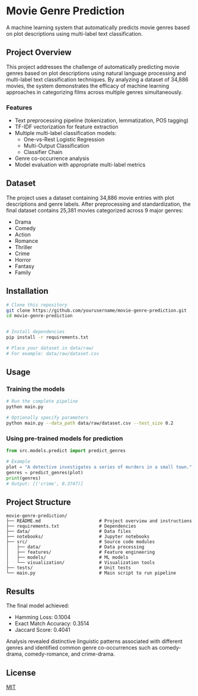 ﻿# Movie Genre Prediction

A machine learning system that automatically predicts movie genres based on plot descriptions using multi-label text classification.

## Project Overview

This project addresses the challenge of automatically predicting movie genres based on plot descriptions using natural language processing and multi-label text classification techniques. By analyzing a dataset of 34,886 movies, the system demonstrates the efficacy of machine learning approaches in categorizing films across multiple genres simultaneously.

### Features

- Text preprocessing pipeline (tokenization, lemmatization, POS tagging)
- TF-IDF vectorization for feature extraction
- Multiple multi-label classification models:
  - One-vs-Rest Logistic Regression
  - Multi-Output Classification
  - Classifier Chain
- Genre co-occurrence analysis
- Model evaluation with appropriate multi-label metrics

## Dataset

The project uses a dataset containing 34,886 movie entries with plot descriptions and genre labels. After preprocessing and standardization, the final dataset contains 25,381 movies categorized across 9 major genres:
- Drama
- Comedy
- Action
- Romance
- Thriller
- Crime
- Horror
- Fantasy
- Family

## Installation

```bash
# Clone this repository
git clone https://github.com/yourusername/movie-genre-prediction.git
cd movie-genre-prediction


# Install dependencies
pip install -r requirements.txt

# Place your dataset in data/raw/
# For example: data/raw/dataset.csv
```

## Usage

### Training the models

```bash
# Run the complete pipeline
python main.py

# Optionally specify parameters
python main.py --data_path data/raw/dataset.csv --test_size 0.2
```

### Using pre-trained models for prediction

```python
from src.models.predict import predict_genres

# Example
plot = "A detective investigates a series of murders in a small town."
genres = predict_genres(plot)
print(genres)
# Output: [('crime', 0.3747)]
```

## Project Structure

```
movie-genre-prediction/
├── README.md                      # Project overview and instructions
├── requirements.txt               # Dependencies
├── data/                          # Data files
├── notebooks/                     # Jupyter notebooks
├── src/                           # Source code modules
│   ├── data/                      # Data processing
│   ├── features/                  # Feature engineering
│   ├── models/                    # ML models
│   └── visualization/             # Visualization tools
├── tests/                         # Unit tests
└── main.py                        # Main script to run pipeline
```

## Results

The final model achieved:
- Hamming Loss: 0.1004
- Exact Match Accuracy: 0.3514
- Jaccard Score: 0.4041

Analysis revealed distinctive linguistic patterns associated with different genres and identified common genre co-occurrences such as comedy-drama, comedy-romance, and crime-drama.

## License

[MIT](LICENSE)